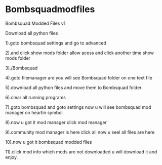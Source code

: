 # Bombsquadmodfiles

Bombsquad Modded Files v1

Download all python files

1).goto bombsquad settings and go to advanced

2).and click show mods folder allow acess and click another time show mods folder

3).<External Storage>/Bombsquad

4).goto filemanager are you will see Bombsquad folder on one text file

5).download all python files and move them to Bombsquad folder

6).clear all running programs

7).goto bombsquad and goto settings now u will see bombsquad mod manager on heartin symbol

8).now u got it mod manager click mod manager

9).community mod manager is here click all now u seel all files are here 

10).now u got it bombsquad modded files 

11).click mod info which mods are not downloaded u will download it and enjoy.
